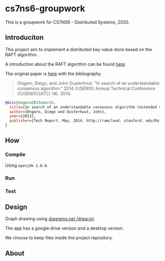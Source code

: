# cs7ns6-groupwork

This is a groupwork for CS7NS6 - Distributed Systems, 2020.

## Introduciton

This project aim to implement a distributed key-value store based on the RAFT algorithm.

A introduction about the RAFT algorithm can be found [here](https://raft.github.io/).

The original paper is [here](https://raft.github.io/raft.pdf) with the bibliography.

> Ongaro, Diego, and John Ousterhout. "In search of an understandable consensus algorithm." 2014 {USENIX} Annual Technical Conference ({USENIX}{ATC} 14). 2014.

```bib
@misc{ongaro2013search,
  title={In search of an understandable consensus algorithm (extended version)},
  author={Ongaro, Diego and Ousterhout, John},
  year={2013},
  publisher={Tech Report. May, 2014. http://ramcloud. stanford. edu/Raft. pdf}
}
```

## How

### Compile

Using `openjdk 1.8.0`.

### Run

### Test

## Design

Graph drawing using [diagrams.net (draw.io)](https://app.diagrams.net/).

The app has a google drive version and a desktop version.

We choose to keep files inside the project repository.

## About
